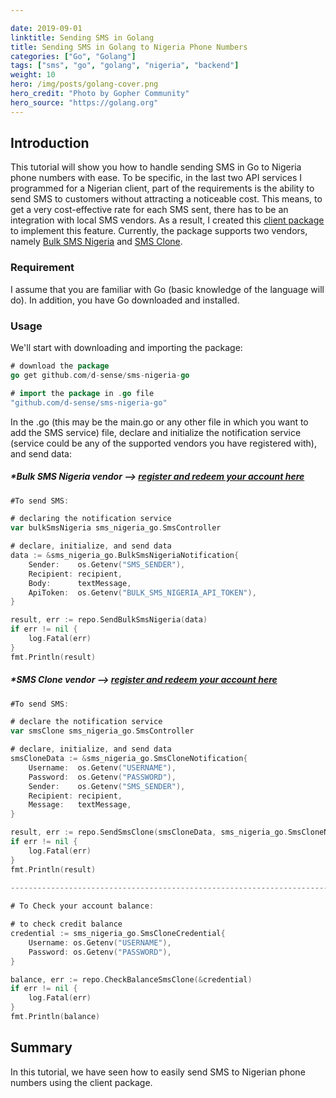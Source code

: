 ```yaml
---

date: 2019-09-01
linktitle: Sending SMS in Golang
title: Sending SMS in Golang to Nigeria Phone Numbers
categories: ["Go", "Golang"]
tags: ["sms", "go", "golang", "nigeria", "backend"]
weight: 10
hero: /img/posts/golang-cover.png
hero_credit: "Photo by Gopher Community"
hero_source: "https://golang.org"
---
```


## Introduction

This tutorial will show you how to handle sending SMS in Go to Nigeria phone numbers with ease. To be specific, in the last two API services I programmed for a Nigerian client, part of the requirements is the ability to send SMS to customers without attracting a noticeable cost. This means, to get a very cost-effective rate for each SMS sent, there has to be an integration with local SMS vendors. As a result, I created this [client package](https://github.com/D-sense/sms-nigeria-go) to implement this feature. Currently, the package supports two vendors, namely [Bulk SMS Nigeria](https://www.bulksmsnigeria.com/) and [SMS Clone](http://smsclone.com).

### Requirement

I assume that you are familiar with Go (basic knowledge of the language will do). In addition, you have Go downloaded and installed.

### Usage

We'll start with downloading and importing the package:

```go
# download the package
go get github.com/d-sense/sms-nigeria-go
```

```go
# import the package in .go file
"github.com/d-sense/sms-nigeria-go"
```

In the .go (this may be the main.go or any other file in which you want to add the SMS service) file, declare and initialize the notification service (service could be any of the supported vendors you have registered with), and send data:

##### *Bulk SMS Nigeria vendor  --> [register and redeem your account here](https://www.bulksmsnigeria.com/)

```go
#To send SMS:

# declaring the notification service
var bulkSmsNigeria sms_nigeria_go.SmsController

# declare, initialize, and send data
data := &sms_nigeria_go.BulkSmsNigeriaNotification{
	Sender:    os.Getenv("SMS_SENDER"),
	Recipient: recipient,
	Body:      textMessage,
	ApiToken:  os.Getenv("BULK_SMS_NIGERIA_API_TOKEN"),
}

result, err := repo.SendBulkSmsNigeria(data)
if err != nil {
	log.Fatal(err)
}
fmt.Println(result)
```

##### *SMS Clone vendor  --> [register and redeem your account here](http://smsclone.com)

```go
#To send SMS:

# declare the notification service
var smsClone sms_nigeria_go.SmsController

# declare, initialize, and send data
smsCloneData := &sms_nigeria_go.SmsCloneNotification{
	Username:  os.Getenv("USERNAME"),
	Password:  os.Getenv("PASSWORD"),
	Sender:    os.Getenv("SMS_SENDER"),
	Recipient: recipient,
	Message:   textMessage,
}

result, err := repo.SendSmsClone(smsCloneData, sms_nigeria_go.SmsCloneNormalRoute)
if err != nil {
	log.Fatal(err)
}
fmt.Println(result)

------------------------------------------------------------------------
 
# To Check your account balance:

# to check credit balance
credential := sms_nigeria_go.SmsCloneCredential{
	Username: os.Getenv("USERNAME"),
	Password: os.Getenv("PASSWORD"),
}

balance, err := repo.CheckBalanceSmsClone(&credential)
if err != nil {
	log.Fatal(err)
}
fmt.Println(balance)

```


## Summary
In this tutorial, we have seen how to easily send SMS to Nigerian phone numbers using the client package. 

